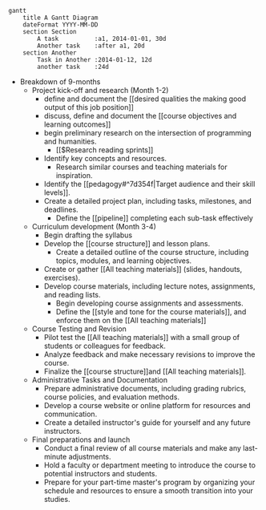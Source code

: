 
```mermaid
gantt
    title A Gantt Diagram
    dateFormat YYYY-MM-DD
    section Section
        A task          :a1, 2014-01-01, 30d
        Another task    :after a1, 20d
    section Another
        Task in Another :2014-01-12, 12d
        another task    :24d
```
- Breakdown of 9-months
	- Project kick-off and research (Month 1-2)
		- define and document the [[desired qualities the making good output of this job position]]
		- discuss, define and document the [[course objectives and learning outcomes]]
		- begin preliminary research on the intersection of programming and humanities. 
			- [[$Research reading sprints]]
		- Identify key concepts and resources.
			- Research similar courses and teaching materials for inspiration.
		- Identify the [[pedagogy#^7d354f|Target audience and their skill levels]].
		- Create a detailed project plan, including tasks, milestones, and deadlines.
			- Define the [[pipeline]] completing each sub-task effectively
	- Curriculum development (Month 3-4)
		- Begin drafting the syllabus
		- Develop the [[course structure]] and lesson plans.
			- Create a detailed outline of the course structure, including topics, modules, and learning objectives.
		- Create or gather [[All teaching materials]] (slides, handouts, exercises).
		- Develop course materials, including lecture notes, assignments, and reading lists.
			- Begin developing course assignments and assessments.
			- Define the [[style and tone for the course materials]], and enforce them on the [[All teaching materials]]
	- Course Testing and Revision
		- Pilot test the [[All teaching materials]] with a small group of students or colleagues for feedback.
		- Analyze feedback and make necessary revisions to improve the course.
		- Finalize the [[course structure]]and [[All teaching materials]].
	- Administrative Tasks and Documentation
		- Prepare administrative documents, including grading rubrics, course policies, and evaluation methods.
		- Develop a course website or online platform for resources and communication.
		- Create a detailed instructor's guide for yourself and any future instructors.
	- Final preparations and launch
		- Conduct a final review of all course materials and make any last-minute adjustments.
		- Hold a faculty or department meeting to introduce the course to potential instructors and students.
		- Prepare for your part-time master's program by organizing your schedule and resources to ensure a smooth transition into your studies.

